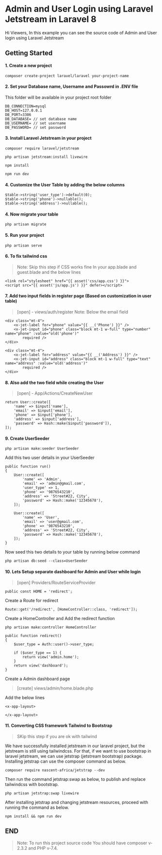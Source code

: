 # Admin and User Login using Laravel Jetstream in Laravel 8

Hi Viewers, In this example you can see the source code of Admin and User login using Laravel Jetstream

## Getting Started

#### 1. Create a new project

```
composer create-project laravel/laravel your-project-name
```

#### 2. Set your Database name, Username and Passowrd in .ENV file

This folder will be available in your project root folder

```
DB_CONNECTION=mysql
DB_HOST=127.0.0.1
DB_PORT=3306
DB_DATABASE= // set database name
DB_USERNAME= // set username
DB_PASSWORD= // set password
```

#### 3. Install Laravel Jetstream in your project

```
composer require laravel/jetstream
```

```
php artisan jetstream:install livewire
```

```
npm install
```

```
npm run dev
```

#### 4. Customize the User Table by adding the below columns

```
$table->string('user_type')->default(0);
$table->string('phone')->nullable();
$table->string('address')->nullable();
```

#### 4. Now migrate your table

```
php artisan migrate
```

#### 5. Run your project

```
php artisan serve
```

#### 6. To fix tailwind css

> Note: Skip this step if CSS works fine
> In your app.blade and guest.blade and the below lines

```
<link rel="stylesheet" href="{{ asset('css/app.css') }}">
<script src="{{ asset('js/app.js') }}" defer></script>
```

#### 7. Add two input fields in register page (Based on customization in user table)

> [open] - views/auth/register
> Note: Below the email field

```
<div class="mt-4">
    <x-jet-label for="phone" value="{{ __('Phone') }}" />
    <x-jet-input id="phone" class="block mt-1 w-full" type="number" name="phone" :value="old('phone')"
        required />
</div>

<div class="mt-4">
    <x-jet-label for="address" value="{{ __('Address') }}" />
    <x-jet-input id="address" class="block mt-1 w-full" type="text" name="address" :value="old('address')"
        required />
</div>
```

#### 8. Also add the two field while creating the User

> [open] - App/Actions/CreateNewUser

```
return User::create([
    'name' => $input['name'],
    'email' => $input['email'],
    'phone' => $input['phone'],
    'address' => $input['address'],
    'password' => Hash::make($input['password']),
]);
```

#### 9. Create UserSeeder

```
php artisan make:seeder UserSeeder
```

Add this two user details in your UserSeeder

```
public function run()
{
    User::create([
        'name' => 'Admin',
        'email' => 'admin@gmail.com',
        'user_type' => 1,
        'phone' => '9876543210',
        'address' => 'Street#22, City',
        'password' => Hash::make('12345678'),
    ]);

    User::create([
        'name' => 'User',
        'email' => 'user@gmail.com',
        'phone' => '9876543210',
        'address' => 'Street#22, City',
        'password' => Hash::make('12345678'),
    ]);
}
```

Now seed this two details to your table by running below command

```
php artisan db:seed --class=UserSeeder
```

#### 10. Lets Setup separate dashboard for Admin and User while login

> [open] Providers/RouteServiceProvider

```
public const HOME = 'redirect';
```

Create a Route for redirect

```
Route::get('/redirect', [HomeController::class, 'redirect']);
```

Create a HomeController and Add the redirect function

```
php artisan make:controller HomeController
```

```
public function redirect()
{
    $user_type = Auth::user()->user_type;

    if ($user_type == 1) {
        return view('admin.home');
    }
    return view('dashboard');
}
```

Create a Admin dashboard page

> [create] views/admin/home.blade.php

Add the below lines

```
<x-app-layout>

</x-app-layout>
```

#### 11. Converting CSS framework Tailwind to Bootstrap

> SKip this step if you are ok with tailwind

We have successfully installed jetstream in our laravel project, but the jetstream is still using tailwindcss. For that, if we want to use bootstrap in laravel jetstream, we can use jetstrap (jetstream bootstrap) package. Installing jetstrap can use the composer command as below.

```
composer require nascent-africa/jetstrap --dev
```

Then run the command jetstrap:swap as below, to publish and replace tailwindcss with bootstrap.

```
php artisan jetstrap:swap livewire
```

After installing jetstrap and changing jetstream resources, proceed with running the command as below.

```
npm install && npm run dev
```

## END

> Note: To run this project source code You should have composer v-2.3.2 and PHP v-7.4.
